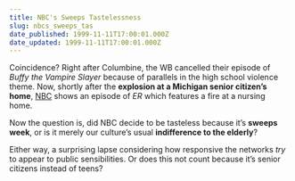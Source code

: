 ```yaml
---
title: NBC's Sweeps Tastelessness
slug: nbcs_sweeps_tas
date_published: 1999-11-11T17:00:01.000Z
date_updated: 1999-11-11T17:00:01.000Z
---
```


Coincidence? Right after Columbine, the WB cancelled their episode of *Buffy the Vampire Slayer* because of parallels in the high school violence theme. Now, shortly after the **explosion at a Michigan senior citizen’s home**, [NBC](http://www.nbc.com) shows an episode of *ER* which features a fire at a nursing home.

Now the question is, did NBC decide to be tasteless because it’s **sweeps week**, or is it merely our culture’s usual **indifference to the elderly**?

Either way, a surprising lapse considering how responsive the networks *try* to appear to public sensibilities. Or does this not count because it’s senior citizens instead of teens?

